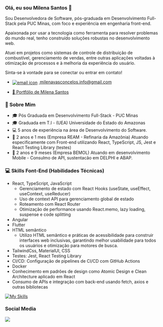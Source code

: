 ### Olá, eu sou Milena Santos 👋
Sou Desenvolvedora de Software, pós-graduada em Desenvolvimento Full-Stack pela PUC Minas, com foco e experiência em engenharia front-end.

Apaixonada por usar a tecnologia como ferramenta para resolver problemas do mundo real, tenho construído soluções robustas no desenvolvimento web.

Atuei em projetos como sistemas de controle de distribuição de combustível, gerenciamento de vendas, entre outras aplicações voltadas à otimização de processos e à melhoria da experiência do usuário.

Sinta-se à vontade para se conectar ou entrar em contato!
- <a href="mailto:milenavasconcelos.info@gmail.com">
  <img src="https://img.icons8.com/ios-filled/16/000000/new-post.png" alt="email icon" style="vertical-align:middle; margin-right:4px;" />
  milenavasconcelos.info@gmail.com
</a>

- <a href="https://triangular-carp-017.notion.site/Portf-lio-de-Milena-Santos-20ca8742aea080ef8156e47cf799547b">
  🎯
  Portfólio de Milena Santos
</a>



### 🚀 Sobre Mim

- 🎓 Pós Graduada em Desenvolvimento Full-Stack - PUC Minas
- 🎓 Graduada em T.I - (UEA) Universidade do Estado do Amazonas
- 💻 5 anos de experiência na área de Desenvolvimento do Software.
- 🏢 2 anos e 1 mes (Empresa REAM - Refinaria da Amazônia) Atuando especificamente com Front-end utilizando React, TypeScript, JS, Jest e React Testing Library (testes)
- 🏢 2 anos e 9 meses (Empresa BEMOL) Atuando em desenvolvimento Mobile - Consulmo de API, sustentacão em DELPHI e ABAP.


### 💻 Skills Font-End  (Habilidades Técnicas)
- React, TypeScript, JavaScript
  - Gerenciamento de estado com React Hooks (useState, useEffect, useContext, useReducer)
  - Uso de context API para gerenciamento global de estado
  - Roteamento com React Router
  - Otimização de performance usando React.memo, lazy loading, suspense e code splitting
- Angular
- Flutter
- HTML semântico
  - Utilizo HTML semântico e práticas de acessibilidade para construir interfaces web inclusivas, garantindo melhor usabilidade para todos os usuários e otimização para motores de busca.
- TailwindCss, MaterialUI, CSS
- Testes: Jest, React Testing Library
- CI/CD: Configuração de pipelines de CI/CD com GitHub Actions
- Docker
- Conhecimento em padrões de design como Atomic Design e Clean Architecture aplicado em React
- Consumo de APIs e integração com back-end usando fetch, axios e outras bibliotecas



[![My Skills](https://skillicons.dev/icons?i=js,ts,react,html,css,tailwindcss,docker)](https://skillicons.dev)


### Social Media 

<div> 
  <a href="https://www.linkedin.com/in/milena-vasconcelos-342445125" target="_blank"><img src="https://img.shields.io/badge/-LinkedIn-%230077B5?style=for-the-badge&logo=linkedin&logoColor=white" target="_blank"></a>  
</div>
